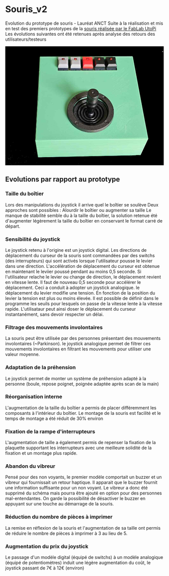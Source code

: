 # Souris_v2
Evolution du prototype de souris - Lauréat ANCT
Suite à la réalisation et mis en test des premiers prototypes de la [souris réalisée par le FabLab UtoPi](https://github.com/FabLabUtoPi/Souris) 
Les évolutions suivantes ont été retenues après analyse des retours des utilisateurs/testeurs  


![Image de la souris dans sa deuxième version : boîtier un peu plus grand et joystick analogique.](https://github.com/FabLabUtoPi/Souris_v2/blob/main/Images/souris_v2_01.jpg)

## Evolutions par rapport au prototype

### Taille du boîtier 
Lors des manipulations du joystick il arrive quel le boîtier se soulève
Deux approches sont possibles : Alourdir le boîtier ou augmenter sa taille 
Le manque de stabilité semble du à la taille du boîtier, la solution retenue  été d'augmenter légèrement la taille du boîtier en conservant le format carré de départ.

### Sensibilité du joystick
Le joystick retenu à l'origine est un joystick digital. Les directions de déplacement du curseur de la souris sont commandées par des switchs (des interrupteurs) qui sont activés lorsque l'utilisateur pousse le levier dans une direction. L'accélération de déplacement du curseur est obtenue en maintenant le leviier poussé pendant au moins 0,5 seconde. Si l'utilisateur relache le levier ou change de direction, le déplacement revient en vitesse lente. Il faut de nouveau 0,5 seconde pour accélérer le déplacement. Ceci a conduit à adopter un joystick analogique. le déplacement du levier modifie une tension. En fonction de la position du levier la tension est plus ou moins élevée. Il est possible de définir dans le programme les seuils pour lesquels on passe de la vitesse lente à la vitesse rapide. L'utilisataur peut ainsi doser le déplacement du curseur instantanément, sans devoir respecter un délai.

### Filtrage des mouvements involontaires
La souris peut être utilisée par des personnes présentant des mouvements involontaires (~Parkinson). le joystick analogique permet de filtrer ces mouvements involontaires en filtrant les mouvements pour utiliser une valeur moyenne. 

### Adaptation de la préhension
Le joystick permet de monter un système de préhension adapté à la personne (boule, repose poignet, poignée adaptée après scan de la main)

### Réorganisation interne
L'augmentation de la taille du boîtier a permis de placer différemment les composants à l'intérieur du boîtier. Le montage de la souris est facilité et le temps de montage a été réduit de 30% environ

### Fixation de la rampe d'interrupteurs
L'augmentation de taille a également permis de repenser la fixation de la plaquette supportant les interrupteurs avec une meilleure solidité de la fixation et un montage plus rapide.

### Abandon du vibreur
Pensé pour des non voyants, le premier modèle comportait un buzzer et un vibreur qui fournissait un retour haptique. Il apparait que le buzzer fournit une information suffisante pour un non voyant. Le vibreur a donc été supprimé du schéma mais pourra être ajouté en option pour des personnes mal-entendantes. On garde la possibilité de désactiver le buzzer en appuyant sur une touche au démarrage de la souris.

### Réduction du nombre de pièces à imprimer
La remise en réflexion de la souris et l'augmentation de sa taille ont permis de réduire le nombre de pièces à imprimer à 3 au lieu de 5.

### Augmentation du prix du joystick
Le passage d'un modèle digital (équipé de switchs) à un modèle analogique (équipé de potentiomètres) induit une légère augmentation du coût, le joystick passant de 7€ à 12€ (environ)
